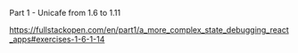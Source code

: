 Part 1 - Unicafe from 1.6 to 1.11

https://fullstackopen.com/en/part1/a_more_complex_state_debugging_react_apps#exercises-1-6-1-14 